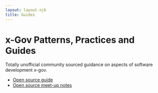 ```yaml
---
layout: layout.njk
title: Guides
---
```


# x-Gov Patterns, Practices and Guides

Totally unofficial community sourced guidance on aspects of software development x-gov.

- [Open source guide](/guides-open-source)
- [Open source meet-up notes](/open-source-meetup-notes)